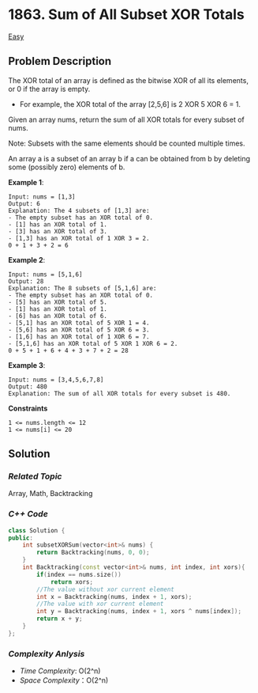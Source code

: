 # 1863. Sum of All Subset XOR Totals
[Easy](https://leetcode.com/problems/sum-of-all-subset-xor-totals/description/)

## Problem Description

The XOR total of an array is defined as the bitwise XOR of all its elements, or 0 if the array is empty.

  - For example, the XOR total of the array [2,5,6] is 2 XOR 5 XOR 6 = 1.

Given an array nums, return the sum of all XOR totals for every subset of nums. 

Note: Subsets with the same elements should be counted multiple times.

An array a is a subset of an array b if a can be obtained from b by deleting some (possibly zero) elements of b.


**Example 1**:
```
Input: nums = [1,3]
Output: 6
Explanation: The 4 subsets of [1,3] are:
- The empty subset has an XOR total of 0.
- [1] has an XOR total of 1.
- [3] has an XOR total of 3.
- [1,3] has an XOR total of 1 XOR 3 = 2.
0 + 1 + 3 + 2 = 6
```
**Example 2**:
```
Input: nums = [5,1,6]
Output: 28
Explanation: The 8 subsets of [5,1,6] are:
- The empty subset has an XOR total of 0.
- [5] has an XOR total of 5.
- [1] has an XOR total of 1.
- [6] has an XOR total of 6.
- [5,1] has an XOR total of 5 XOR 1 = 4.
- [5,6] has an XOR total of 5 XOR 6 = 3.
- [1,6] has an XOR total of 1 XOR 6 = 7.
- [5,1,6] has an XOR total of 5 XOR 1 XOR 6 = 2.
0 + 5 + 1 + 6 + 4 + 3 + 7 + 2 = 28
```
**Example 3**:
```
Input: nums = [3,4,5,6,7,8]
Output: 480
Explanation: The sum of all XOR totals for every subset is 480.
```

**Constraints**
```
1 <= nums.length <= 12
1 <= nums[i] <= 20
```

## Solution

### _Related Topic_
   Array, Math, Backtracking

### _C++ Code_
```cpp
class Solution {
public:
    int subsetXORSum(vector<int>& nums) {
        return Backtracking(nums, 0, 0);
    }
    int Backtracking(const vector<int>& nums, int index, int xors){
        if(index == nums.size())
            return xors;
        //The value without xor current element
        int x = Backtracking(nums, index + 1, xors);
        //The value with xor current element
        int y = Backtracking(nums, index + 1, xors ^ nums[index]);
        return x + y;
    }
};
```

### _Complexity Anlysis_
- _Time Complexity_: O(2^n)
- _Space Complexity_：O(2^n)
